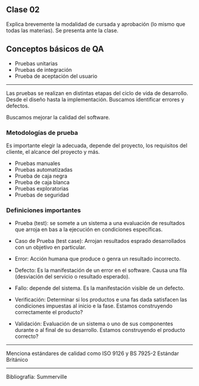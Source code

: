 ## Clase 02

Explica brevemente la modalidad de cursada y aprobación (lo mismo que todas las materias).
Se presenta ante la clase.

## Conceptos básicos de QA

- Pruebas unitarias
- Pruebas de integración
- Prueba de aceptación del usuario

---

Las pruebas se realizan en distintas etapas del ciclo de vida de desarrollo.
Desde el diseño hasta la implementación. Buscamos identificar errores y defectos.

Buscamos mejorar la calidad del software.

### Metodologías de prueba

Es importante elegir la adecuada, depende del proyecto, los requisitos del cliente, el alcance del proyecto y más.

- Pruebas manuales
- Pruebas automatizadas
- Prueba de caja negra
- Prueba de caja blanca
- Pruebas exploratorias
- Pruebas de seguridad

### Definiciones importantes

- Prueba (test): se somete a un sistema a una evaluación de resultados que arroja en bas a la ejecución en condiciones específicas.

- Caso de Prueba (test case): Arrojan resultados esprado desarrollados con un objetivo en particular.

- Error: Acción humana que produce o genra un resultado incorrecto.

- Defecto: Es la manifestación de un error en el software. Causa una flla (desviación del servicio o resultado esperado).

- Fallo: depende del sistema. Es la manifestación visible de un defecto.

- Verificación: Determinar si los productos e una fas dada satisfacen las condiciones impuestas al inicio e la fase. Estamos construyendo correctamente el producto?

- Validación: Evaluación de un sistema o uno de sus componentes durante o al final de su desarrollo. Estamos construyendo el producto correcto?

---

Menciona estándares de calidad como ISO 9126 y BS 7925-2 Estándar Británico

---

Bibliografía: Summerville
